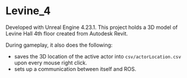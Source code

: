 # Levine_4

Developed with Unreal Engine 4.23.1. This project holds a 3D model of Levine Hall 4th floor created from Autodesk Revit.

During gameplay, it also does the following:
- saves the 3D location of the active actor into `csv/actorLocation.csv` upon every mouse right click.
- sets up a communication between itself and ROS.
